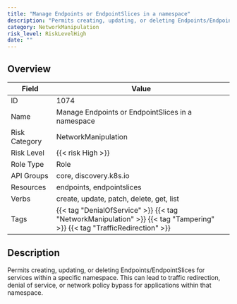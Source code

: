 ```yaml
---
title: "Manage Endpoints or EndpointSlices in a namespace"
description: "Permits creating, updating, or deleting Endpoints/EndpointSlices for services within a specific namespace. This can lead to traffic redirection, denial of service, or network policy bypass for applications within that namespace."
category: NetworkManipulation
risk_level: RiskLevelHigh
date: ""
---
```


## Overview

| Field         | Value                                                                                                                    |
| ------------- | ------------------------------------------------------------------------------------------------------------------------ |
| ID            | 1074                                                                                                                     |
| Name          | Manage Endpoints or EndpointSlices in a namespace                                                                        |
| Risk Category | NetworkManipulation                                                                                                      |
| Risk Level    | {{< risk High >}}                                                                                                        |
| Role Type     | Role                                                                                                                     |
| API Groups    | core, discovery.k8s.io                                                                                                   |
| Resources     | endpoints, endpointslices                                                                                                |
| Verbs         | create, update, patch, delete, get, list                                                                                 |
| Tags          | {{< tag "DenialOfService" >}} {{< tag "NetworkManipulation" >}} {{< tag "Tampering" >}} {{< tag "TrafficRedirection" >}} |

## Description

Permits creating, updating, or deleting Endpoints/EndpointSlices for services within a specific namespace. This can lead to traffic redirection, denial of service, or network policy bypass for applications within that namespace.
